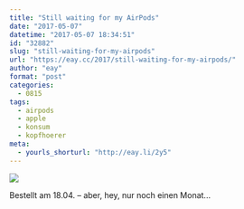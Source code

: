 ```yaml
---
title: "Still waiting for my AirPods"
date: "2017-05-07"
datetime: "2017-05-07 18:34:51"
id: "32882"
slug: "still-waiting-for-my-airpods"
url: "https://eay.cc/2017/still-waiting-for-my-airpods/"
author: "eay"
format: "post"
categories:
  - 0815
tags:
  - airpods
  - apple
  - konsum
  - kopfhoerer
meta:
  - yourls_shorturl: "http://eay.li/2y5"
---
```


![](https://eay.cc/uploads/2017/airpods-waiting.png)

Bestellt am 18.04. – aber, hey, nur noch einen Monat...
